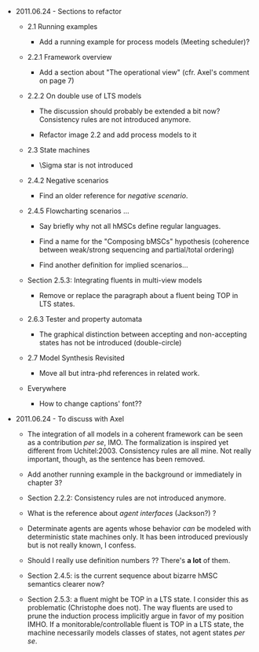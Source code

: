 * 2011.06.24 - Sections to refactor

  * 2.1 Running examples

    * Add a running example for process models (Meeting scheduler)?

  * 2.2.1 Framework overview

    * Add a section about "The operational view" (cfr. Axel's comment
      on page 7)

  * 2.2.2 On double use of LTS models

    * The discussion should probably be extended a bit now? Consistency
      rules are not introduced anymore.

    * Refactor image 2.2 and add process models to it

  * 2.3 State machines

    * \Sigma star is not introduced

  * 2.4.2 Negative scenarios

    * Find an older reference for _negative scenario_.

  * 2.4.5 Flowcharting scenarios ...

    * Say briefly why not all hMSCs define regular languages.

    * Find a name for the "Composing bMSCs" hypothesis (coherence between
      weak/strong sequencing and partial/total ordering)

    * Find another definition for implied scenarios...

  * Section 2.5.3: Integrating fluents in multi-view models

    * Remove or replace the paragraph about a fluent being TOP in LTS states.

  * 2.6.3 Tester and property automata

    * The graphical distinction between accepting and non-accepting states has 
      not be introduced (double-circle)

  * 2.7 Model Synthesis Revisited

    * Move all but intra-phd references in related work.

  * Everywhere
  
    * How to change captions' font??

* 2011.06.24 - To discuss with Axel

  * The integration of all models in a coherent framework can be seen 
    as a contribution _per se_, IMO. The formalization is inspired yet
    different from Uchitel:2003. Consistency rules are all mine. Not 
    really important, though, as the sentence has been removed.

  * Add another running example in the background or immediately in 
    chapter 3?
  
  * Section 2.2.2: 	Consistency rules are not introduced anymore.
  
  * What is the reference about _agent interfaces_ (Jackson?) ?

  * Determinate agents are agents whose behavior _can_ be modeled with
    deterministic state machines only. It has been introduced previously
    but is not really known, I confess.

  * Should I really use definition numbers ?? There's **a lot** of them.

  * Section 2.4.5: is the current sequence about bizarre hMSC semantics 
    clearer now? 

  * Section 2.5.3: a fluent might be TOP in a LTS state. I consider this
    as problematic (Christophe does not). The way fluents are used to prune 
    the induction process implicitly argue in favor of my position IMHO. If 
    a monitorable/controllable fluent is TOP in a LTS state, the machine 
    necessarily models classes of states, not agent states _per se_.